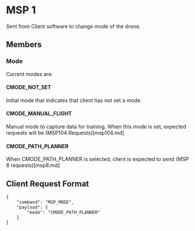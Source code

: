 # MSP 1


Sent from Client software to change mode of the drone. 

## Members 

### Mode

Current modes are:

#### CMODE_NOT_SET

Initial mode that indicates that client has not set a mode.

#### CMODE_MANUAL_FLIGHT

Manual mode to capture data for training. When this mode is set, expected requests will be
(MSP104 Requests)[msp104.md]

#### CMODE_PATH_PLANNER

When CMODE_PATH_PLANNER is selected, client is expected to send (MSP 8 requests)[msp8.md]

## Client Request Format

```
{
    "command": "MSP_MODE",
    "payload": {
        "mode": "CMODE_PATH_PLANNER"
    }
}
```
